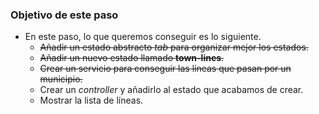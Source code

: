 ### Objetivo de este paso

- En este paso, lo que queremos conseguir es lo siguiente.
    - ~~Añadir un estado abstracto *tab* para organizar mejor los estados.~~
    - ~~Añadir un nuevo estado llamado **town-lines**.~~
    - ~~Crear un servicio para conseguir las líneas que pasan por un municipio.~~
    - Crear un *controller* y añadirlo al estado que acabamos de crear.
    - Mostrar la lista de líneas.
